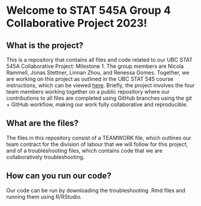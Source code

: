 # Welcome to STAT 545A Group 4 Collaborative Project 2023!

## What is the project?
This is a repository that contains all files and code related to our UBC STAT 545A Collaborative Project: Milestone 1. The group members are Nicola Rammell, Jonas Stettner, Linnan Zhou, and Renessa Gomes. Together, we are working on this project as outlined in the UBC STAT 545 course instructions, which can be viewed [here](https://stat545.stat.ubc.ca/collaborative-project/milestone1/). Briefly, the project involves the four team members working together on a public repository where our contributions to all files are completed using GitHub branches using the git + GitHub workflow, making our work fully collaborative and reproducible. 

## What are the files?
The files in this repository consist of a TEAMWORK file, which outlines our team contract for the division of labour that we will follow for this project, and of a troubleshooting files, which contains code that we are collaboratively troubleshooting. 

## How can you run our code?
Our code can be run by downloading the troubleshooting .Rmd files and running them using R/RStudio. 


